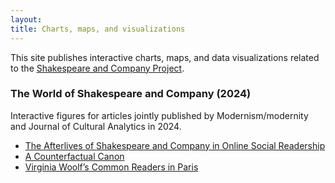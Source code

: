 ```yaml
---
layout: 
title: Charts, maps, and visualizations
---
```


This site publishes interactive charts, maps, and data visualizations related to the [Shakespeare and Company Project](https://shakespeareandco.princeton.edu").

### The World of Shakespeare and Company (2024)

Interactive figures for articles jointly published by Modernism/modernity and Journal of Cultural Analytics in 2024.

- [The Afterlives of Shakespeare and Company in Online Social Readership](2024/afterlives/)
- [A Counterfactual Canon](2024/counterfactual-canon/)
- [Virginia Woolf’s Common Readers in Paris](2024/woolf-common-readers/)
